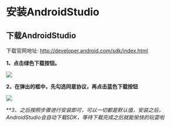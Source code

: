 # 安装AndroidStudio

## 下载AndroidStudio

下载官网地址: http://developer.android.com/sdk/index.html

**1、点击绿色下载按钮。**

![](http://ww1.sinaimg.cn/large/005Xtdi2jw1f3vyhszo3jj30rz0e0775.jpg)

**2、在弹出的框中，先勾选同意协议，再点击蓝色下载按钮**

![](http://ww3.sinaimg.cn/large/005Xtdi2jw1f3vysxsyk0j30qm0i842b.jpg)

***3、之后按照步骤进行安装即可，可以一切都是默认值，安装之后，AndroidStudio会自动下载SDK，等待下载完成之后就能愉快的玩耍啦*
